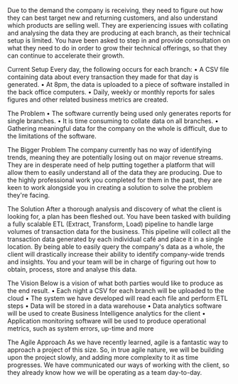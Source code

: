 Due to the demand the company is receiving, they need to figure out how
they can best target new and returning customers, and also understand
which products are selling well.
They are experiencing issues with collating and analysing the data they are
producing at each branch, as their technical setup is limited.
You have been asked to step in and provide consultation on what they
need to do in order to grow their technical offerings, so that they can
continue to accelerate their growth.

Current Setup
Every day, the following occurs for each branch:
• A CSV file containing data about every transaction they made for that
day is generated.
• At 8pm, the data is uploaded to a piece of software installed in the back
office computers.
• Daily, weekly or monthly reports for sales figures and other related
business metrics are created.

The Problem
• The software currently being used only generates reports for single
branches.
• It is time consuming to collate data on all branches.
• Gathering meaningful data for the company on the whole is difficult, due
to the limitations of the software.

The Bigger Problem
The company currently has no way of identifying trends, meaning they are
potentially losing out on major revenue streams.
They are in desperate need of help putting together a platform that will
allow them to easily understand all of the data they are producing.
Due to the highly professional work you completed for them in the past,
they are keen to work alongside you in creating a solution to solve the
problem they're facing.

The Solution
After a thorough analysis and discovery of what the client is looking for, a
plan has been fleshed out. You have been tasked with building a fully
scalable ETL (Extract, Transform, Load) pipeline to handle large volumes
of transaction data for the business. This pipeline will collect all the
transaction data generated by each individual café and place it in a single
location. By being able to easily query the company's data as a whole, the
client will drastically increase their ability to identify company-wide trends
and insights.
You and your team will be in charge of figuring out how to obtain, process,
store and analyse this data.

The Vision
Below is a vision of what both parties would like to produce as the end
result.
• Each night a CSV for each branch will be uploaded to the cloud
• The system we have developed will read each file and perform ETL
steps
• Data will be stored in a data warehouse
• Data analytics software will be used to create Business Intelligence
analytics for the client
• Application monitoring software will be used to produce operational
metrics, such as system errors, up-time and more

The Agile Approach
As we have recently learned, agile is a fantastic way to approach a project
of this size.
So, in true agile nature, we will be building upon the project slowly, and
adding more complexity to it as time progresses.
We have communicated our ways of working with the client, so they
already know how we will be operating as a team day-to-day.
